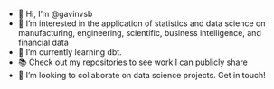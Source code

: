 - 👋 Hi, I’m @gavinvsb
- 👀 I’m interested in the application of statistics and data science on manufacturing, engineering, scientific, business intelligence, and financial data
- 🌱 I’m currently learning dbt.
- 📚 Check out my repositories to see work I can publicly share
- 💞️ I’m looking to collaborate on data science projects. Get in touch!
